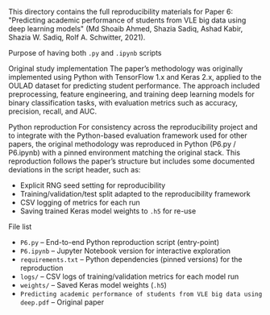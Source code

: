 This directory contains the full reproducibility materials for Paper 6: "Predicting academic performance of students from VLE big data using deep learning models" (Md Shoaib Ahmed, Shazia Sadiq, Ashad Kabir, Shazia W. Sadiq, Rolf A. Schwitter, 2021).

Purpose of having both `.py` and `.ipynb` scripts

Original study implementation 
The paper’s methodology was originally implemented using Python with TensorFlow 1.x and Keras 2.x, applied to the OULAD dataset for predicting student performance. The approach included preprocessing, feature engineering, and training deep learning models for binary classification tasks, with evaluation metrics such as accuracy, precision, recall, and AUC.

Python reproduction
For consistency across the reproducibility project and to integrate with the Python-based evaluation framework used for other papers, the original methodology was reproduced in Python (P6.py / P6.ipynb) with a pinned environment matching the original stack. This reproduction follows the paper’s structure but includes some documented deviations in the script header, such as:

- Explicit RNG seed setting for reproducibility  
- Training/validation/test split adapted to the reproducibility framework  
- CSV logging of metrics for each run  
- Saving trained Keras model weights to `.h5` for re-use  

File list

- `P6.py` – End-to-end Python reproduction script (entry-point)  
- `P6.ipynb` – Jupyter Notebook version for interactive exploration  
- `requirements.txt` – Python dependencies (pinned versions) for the reproduction  
- `logs/` – CSV logs of training/validation metrics for each model run  
- `weights/` – Saved Keras model weights (`.h5`)  
- `Predicting academic performance of students from VLE big data using deep.pdf` – Original paper  

